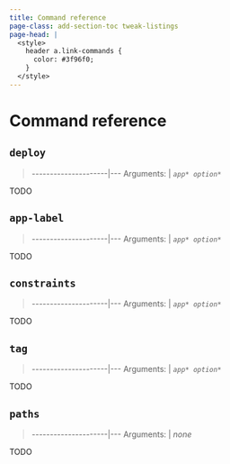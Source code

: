 ```yaml
---
title: Command reference
page-class: add-section-toc tweak-listings
page-head: |
  <style>
    header a.link-commands {
      color: #3f96f0;
    }
  </style>
---
```



Command reference
=================


`deploy`
--------

> ---------------------|---
> Arguments:           | _`app* option*`_

TODO


`app-label`
-----------

> ---------------------|---
> Arguments:           | _`app* option*`_

TODO


`constraints`
-------------

> ---------------------|---
> Arguments:           | _`app* option*`_

TODO


`tag`
-----

> ---------------------|---
> Arguments:           | _`app* option*`_

TODO


`paths`
-------

> ---------------------|---
> Arguments:           | _none_

TODO
